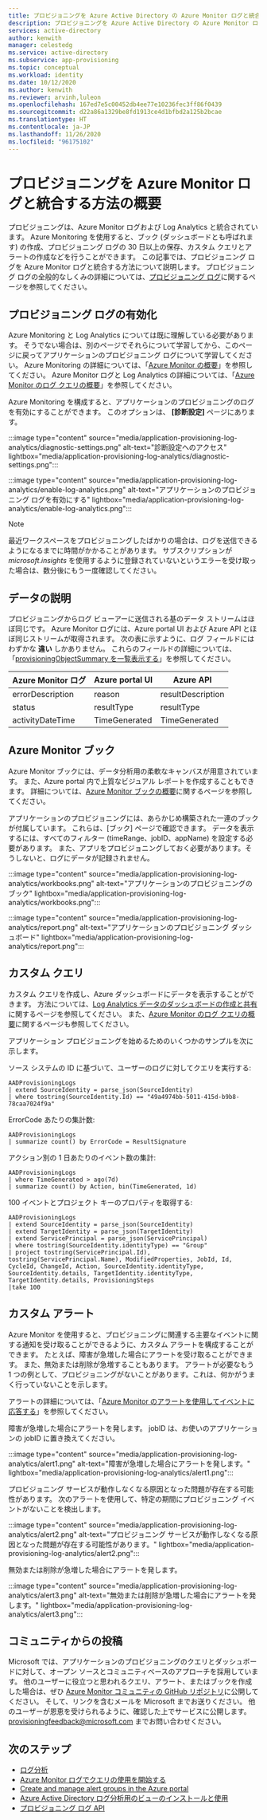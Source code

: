 ```yaml
---
title: プロビジョニングを Azure Active Directory の Azure Monitor ログと統合する方法について説明します。
description: プロビジョニングを Azure Active Directory の Azure Monitor ログと統合する方法について説明します。
services: active-directory
author: kenwith
manager: celestedg
ms.service: active-directory
ms.subservice: app-provisioning
ms.topic: conceptual
ms.workload: identity
ms.date: 10/12/2020
ms.author: kenwith
ms.reviewer: arvinh,luleon
ms.openlocfilehash: 167ed7e5c00452db4ee77e10236fec3ff86f0439
ms.sourcegitcommit: d22a86a1329be8fd1913ce4d1bfbd2a125b2bcae
ms.translationtype: HT
ms.contentlocale: ja-JP
ms.lasthandoff: 11/26/2020
ms.locfileid: "96175102"
---
```

# <a name="understand-how-provisioning-integrates-with-azure-monitor-logs"></a>プロビジョニングを Azure Monitor ログと統合する方法の概要

プロビジョニングは、Azure Monitor ログおよび Log Analytics と統合されています。 Azure Monitoring を使用すると、ブック (ダッシュボードとも呼ばれます) の作成、プロビジョニング ログの 30 日以上の保存、カスタム クエリとアラートの作成などを行うことができます。 この記事では、プロビジョニング ログを Azure Monitor ログと統合する方法について説明します。 プロビジョニング ログの全般的なしくみの詳細については、[プロビジョニング ログ](../reports-monitoring/concept-provisioning-logs.md)に関するページを参照してください。

## <a name="enabling-provisioning-logs"></a>プロビジョニング ログの有効化

Azure Monitoring と Log Analytics については既に理解している必要があります。 そうでない場合は、別のページでそれらについて学習してから、このページに戻ってアプリケーションのプロビジョニング ログについて学習してください。 Azure Monitoring の詳細については、「[Azure Monitor の概要](../../azure-monitor/overview.md)」を参照してください。 Azure Monitor ログと Log Analytics の詳細については、「[Azure Monitor のログ クエリの概要](../../azure-monitor/log-query/log-query-overview.md)」を参照してください。

Azure Monitoring を構成すると、アプリケーションのプロビジョニングのログを有効にすることができます。 このオプションは、 **[診断設定]** ページにあります。

:::image type="content" source="media/application-provisioning-log-analytics/diagnostic-settings.png" alt-text="診断設定へのアクセス" lightbox="media/application-provisioning-log-analytics/diagnostic-settings.png":::

:::image type="content" source="media/application-provisioning-log-analytics/enable-log-analytics.png" alt-text="アプリケーションのプロビジョニング ログを有効にする" lightbox="media/application-provisioning-log-analytics/enable-log-analytics.png":::

> [!NOTE]
> 最近ワークスペースをプロビジョニングしたばかりの場合は、ログを送信できるようになるまでに時間がかかることがあります。 サブスクリプションが  *microsoft.insights* を使用するように登録されていないというエラーを受け取った場合は、数分後にもう一度確認してください。
 
## <a name="understanding-the-data"></a>データの説明
プロビジョニングからログ ビューアーに送信される基のデータ ストリームはほぼ同じです。 Azure Monitor ログには、Azure portal UI および Azure API とほぼ同じストリームが取得されます。 次の表に示すように、ログ フィールドにはわずかな **違い** しかありません。 これらのフィールドの詳細については、「[provisioningObjectSummary を一覧表示する](/graph/api/provisioningobjectsummary-list?preserve-view=true&tabs=http&view=graph-rest-beta)」を参照してください。

|Azure Monitor ログ   |Azure portal UI   |Azure API |
|----------|-----------|------------|
|errorDescription |reason |resultDescription |
|status |resultType |resultType |
|activityDateTime |TimeGenerated |TimeGenerated |


## <a name="azure-monitor-workbooks"></a>Azure Monitor ブック

Azure Monitor ブックには、データ分析用の柔軟なキャンバスが用意されています。 また、Azure portal 内で上質なビジュアル レポートを作成することもできます。 詳細については、[Azure Monitor ブックの概要](../../azure-monitor/platform/workbooks-overview.md)に関するページを参照してください。

アプリケーションのプロビジョニングには、あらかじめ構築された一連のブックが付属しています。 これらは、[ブック] ページで確認できます。 データを表示するには、すべてのフィルター (timeRange、jobID、appName) を設定する必要があります。 また、アプリをプロビジョニングしておく必要があります。そうしないと、ログにデータが記録されません。

:::image type="content" source="media/application-provisioning-log-analytics/workbooks.png" alt-text="アプリケーションのプロビジョニングのブック" lightbox="media/application-provisioning-log-analytics/workbooks.png":::

:::image type="content" source="media/application-provisioning-log-analytics/report.png" alt-text="アプリケーションのプロビジョニング ダッシュボード" lightbox="media/application-provisioning-log-analytics/report.png":::

## <a name="custom-queries"></a>カスタム クエリ

カスタム クエリを作成し、Azure ダッシュボードにデータを表示することができます。 方法については、[Log Analytics データのダッシュボードの作成と共有](../../azure-monitor/log-query/get-started-queries.md)に関するページを参照してください。 また、[Azure Monitor のログ クエリの概要](../../azure-monitor/log-query/log-query-overview.md)に関するページも参照してください。

アプリケーション プロビジョニングを始めるためのいくつかのサンプルを次に示します。

ソース システムの ID に基づいて、ユーザーのログに対してクエリを実行する:
```kusto
AADProvisioningLogs
| extend SourceIdentity = parse_json(SourceIdentity)
| where tostring(SourceIdentity.Id) == "49a4974bb-5011-415d-b9b8-78caa7024f9a"
```

ErrorCode あたりの集計数:
```kusto
AADProvisioningLogs
| summarize count() by ErrorCode = ResultSignature
```

アクション別の 1 日あたりのイベント数の集計:
```kusto
AADProvisioningLogs
| where TimeGenerated > ago(7d)
| summarize count() by Action, bin(TimeGenerated, 1d)
```

100 イベントとプロジェクト キーのプロパティを取得する:
```kusto
AADProvisioningLogs
| extend SourceIdentity = parse_json(SourceIdentity)
| extend TargetIdentity = parse_json(TargetIdentity)
| extend ServicePrincipal = parse_json(ServicePrincipal)
| where tostring(SourceIdentity.identityType) == "Group"
| project tostring(ServicePrincipal.Id), tostring(ServicePrincipal.Name), ModifiedProperties, JobId, Id, CycleId, ChangeId, Action, SourceIdentity.identityType, SourceIdentity.details, TargetIdentity.identityType, TargetIdentity.details, ProvisioningSteps
|take 100
```

## <a name="custom-alerts"></a>カスタム アラート

Azure Monitor を使用すると、プロビジョニングに関連する主要なイベントに関する通知を受け取ることができるように、カスタム アラートを構成することができます。 たとえば、障害が急増した場合にアラートを受け取ることができます。 また、無効または削除が急増することもあります。 アラートが必要なもう 1 つの例として、プロビジョニングがないことがあります。これは、何かがうまく行っていないことを示します。

アラートの詳細については、「[Azure Monitor のアラートを使用してイベントに応答する](../../azure-monitor/learn/tutorial-response.md)」を参照してください。

障害が急増した場合にアラートを発します。 jobID は、お使いのアプリケーションの jobID に置き換えてください。

:::image type="content" source="media/application-provisioning-log-analytics/alert1.png" alt-text="障害が急増した場合にアラートを発します。" lightbox="media/application-provisioning-log-analytics/alert1.png":::

プロビジョニング サービスが動作しなくなる原因となった問題が存在する可能性があります。 次のアラートを使用して、特定の期間にプロビジョニング イベントがないことを検出します。

:::image type="content" source="media/application-provisioning-log-analytics/alert2.png" alt-text="プロビジョニング サービスが動作しなくなる原因となった問題が存在する可能性があります。" lightbox="media/application-provisioning-log-analytics/alert2.png":::

無効または削除が急増した場合にアラートを発します。

:::image type="content" source="media/application-provisioning-log-analytics/alert3.png" alt-text="無効または削除が急増した場合にアラートを発します。" lightbox="media/application-provisioning-log-analytics/alert3.png":::


## <a name="community-contributions"></a>コミュニティからの投稿

Microsoft では、アプリケーションのプロビジョニングのクエリとダッシュボードに対して、オープン ソースとコミュニティベースのアプローチを採用しています。 他のユーザーに役立つと思われるクエリ、アラート、またはブックを作成した場合は、ぜひ [Azure Monitor コミュニティの GitHub リポジトリ](https://github.com/microsoft/AzureMonitorCommunity)に公開してください。 そして、リンクを含むメールを Microsoft までお送りください。 他のユーザーが恩恵を受けられるように、確認した上でサービスに公開します。 provisioningfeedback@microsoft.com までお問い合わせください。

## <a name="next-steps"></a>次のステップ

- [ログ分析](../reports-monitoring/howto-analyze-activity-logs-log-analytics.md)
- [Azure Monitor ログでクエリの使用を開始する](../../azure-monitor/log-query/get-started-queries.md)
- [Create and manage alert groups in the Azure portal](../../azure-monitor/platform/action-groups.md)
- [Azure Active Directory ログ分析用のビューのインストールと使用](../reports-monitoring/howto-install-use-log-analytics-views.md)
- [プロビジョニング ログ API](/graph/api/resources/provisioningobjectsummary?preserve-view=true&view=graph-rest-beta.md)